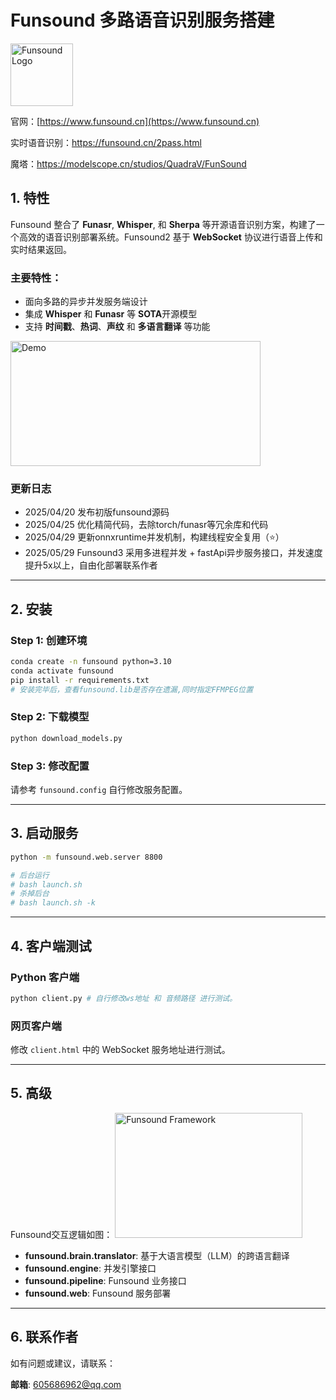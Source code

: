 

# Funsound 多路语音识别服务搭建
<img src="./img/logo.png" alt="Funsound Logo" width="100" height="100">

官网：[https://www.funsound.cn](https://www.funsound.cn)

实时语音识别：https://funsound.cn/2pass.html

魔塔：https://modelscope.cn/studios/QuadraV/FunSound

## 1. 特性

Funsound 整合了 **Funasr**, **Whisper**, 和 **Sherpa** 等开源语音识别方案，构建了一个高效的语音识别部署系统。Funsound2 基于 **WebSocket** 协议进行语音上传和实时结果返回。

### 主要特性：
- 面向多路的异步并发服务端设计
- 集成 **Whisper** 和 **Funasr** 等 **SOTA**开源模型
- 支持 **时间戳**、**热词**、**声纹** 和 **多语言翻译** 等功能

<img src="./img/demo.gif" alt="Demo" width="400" height="200">


### 更新日志
- 2025/04/20 发布初版funsound源码
- 2025/04/25 优化精简代码，去除torch/funasr等冗余库和代码
- 2025/04/29 更新onnxruntime并发机制，构建线程安全复用（⭐）
- 2025/05/29 Funsound3 采用多进程并发 + fastApi异步服务接口，并发速度提升5x以上，自由化部署联系作者
---

## 2. 安装

### Step 1: 创建环境
```bash
conda create -n funsound python=3.10
conda activate funsound
pip install -r requirements.txt
# 安装完毕后，查看funsound.lib是否存在遗漏,同时指定FFMPEG位置
```

### Step 2: 下载模型
```bash
python download_models.py
```

### Step 3: 修改配置
请参考 `funsound.config` 自行修改服务配置。

---

## 3. 启动服务

```bash
python -m funsound.web.server 8800

# 后台运行
# bash launch.sh
# 杀掉后台
# bash launch.sh -k
```

---

## 4. 客户端测试

### Python 客户端
```bash
python client.py # 自行修改ws地址 和 音频路径 进行测试。
```

### 网页客户端
修改 `client.html` 中的 WebSocket 服务地址进行测试。

---

## 5. 高级
Funsound交互逻辑如图：
<img src="./img/framework.png" alt="Funsound Framework" width="300" height="200">

- **funsound.brain.translator**: 基于大语言模型（LLM）的跨语言翻译
- **funsound.engine**: 并发引擎接口
- **funsound.pipeline**: Funsound 业务接口
- **funsound.web**: Funsound 服务部署

---

## 6. 联系作者

如有问题或建议，请联系：

**邮箱**: [605686962@qq.com](mailto:605686962@qq.com)

